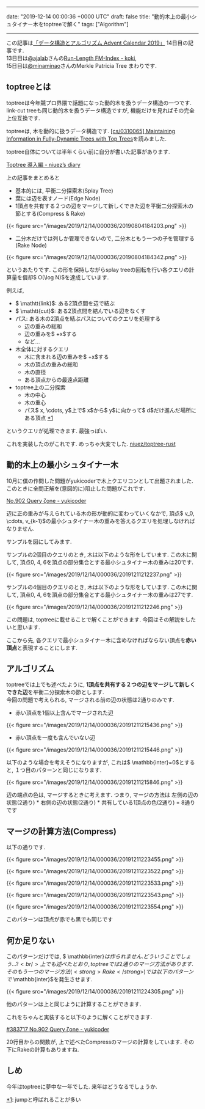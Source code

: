 
---
date: "2019-12-14 00:00:36 +0000 UTC"
draft: false
title: "動的木上の最小シュタイナー木をtoptreeで解く"
tags: ["Algorithm"]

---
この記事は<a href="https://qiita.com/advent-calendar/2019/str">「データ構造とアルゴリズム Advent Calendar 2019」</a> 14日目の記事です.<br/>
13日目は<a href="https://qiita.com/ajalab">@ajalab</a>さんの<a href="https://scrapbox.io/koki/Run-Length_FM-Index">Run-Length FM-Index - koki</a>,<br/>
15日目は<a href="https://qiita.com/minaminao">@minaminao</a>さんのMerkle Patricia Tree まわりです.

## toptreeとは

toptreeは今年競プロ界隈で話題になった動的木を扱うデータ構造の一つです.<br/>
link-cut treeも同じ動的木を扱うデータ構造ですが, 機能だけを見ればその完全上位互換です.

toptreeは, 木を動的に扱うデータ構造です. <a href="https://arxiv.org/abs/cs/0310065">[cs/0310065] Maintaining Information in Fully-Dynamic Trees with Top Trees</a>を読みました.

toptree自体については半年くらい前に自分が書いた記事があります.

[Toptree 導入編 - niuez’s diary](https://niuez.hatenablog.com/entry/2019/08/04/191420)

上の記事をまとめると

<ul>
<li>基本的には, 平衡二分探索木(Splay Tree)</li>
<li>葉には辺を表すノード(Edge Node)</li>
<li>1頂点を共有する２つの辺をマージして新しくできた辺を平衡二分探索木の節とする(Compress &amp; Rake)</li>
</ul>


{{< figure src="/images/2019/12/14/000036/20190804184203.png"  >}}

<ul>
<li>二分木だけでは列しか管理できないので, 二分木ともう一つの子を管理する(Rake Node)</li>
</ul>


{{< figure src="/images/2019/12/14/000036/20190804184342.png"  >}}

というあたりです.
この形を保持しながらsplay treeの回転を行い各クエリの計算量を償却$ O(\log N)$を達成しています.

例えば,

<ul>
<li>$ \mathtt{link}$: ある2頂点間を辺で結ぶ</li>
<li>$ \mathtt{cut}$: ある2頂点間を結んでいる辺をなくす</li>
<li>パス: ある木の2頂点を結ぶパスについてのクエリを処理する

<ul>
<li>辺の重みの総和</li>
<li>辺の重みを$ +x$する</li>
<li>など...</li>
</ul>
</li>
<li>木全体に対するクエリ

<ul>
<li>木に含まれる辺の重みを$ +x$する</li>
<li>木の頂点の重みの総和</li>
<li>木の直径</li>
<li>ある頂点からの最遠点距離</li>
</ul>
</li>
<li>toptree上の二分探索

<ul>
<li>木の中心</li>
<li>木の重心</li>
<li>パス$ x, \cdots, y$上で$ x$から$ y$に向かって$ d$だけ進んだ場所にある頂点 <a href="#f-8d0d75ed" name="fn-8d0d75ed" title=" jumpと呼ばれることが多い ">*1</a></li>
</ul>
</li>
</ul>


というクエリが処理できます. 最強っぽい.

これを実装したのがこれです. めっちゃ大変でした. <a href="https://github.com/niuez/toptree-rust">niuez/toptree-rust</a>

## 動的木上の最小シュタイナー木

10月に僕の作問した問題がyukicoderで木上クエリコンとして出題されました. このときに全問正解を(意図的に)阻止した問題がこれです.

[No.902 Query ζone - yukicoder](https://yukicoder.me/problems/no/902)

辺に正の重みが与えられている木の形が動的に変わっていくなかで, 頂点$ v_0, \cdots, v_{k-1}$の最小シュタイナー木の重みを答えるクエリを処理しなければなりません.

サンプルを図にしてみます.

サンプルの2個目のクエリのとき, 木は以下のような形をしています. この木に関して, 頂点0, 4, 6を頂点の部分集合とする最小シュタイナー木の重みは20です.

{{< figure src="/images/2019/12/14/000036/20191211212237.png"  >}}

サンプルの4個目のクエリのとき, 木は以下のような形をしています. この木に関して, 頂点0, 4, 6を頂点の部分集合とする最小シュタイナー木の重みは27です.

{{< figure src="/images/2019/12/14/000036/20191211212246.png"  >}}

この問題は, toptreeに載せることで解くことができます. 今回はその解説をしたいと思います.

ここから先, 各クエリで最小シュタイナー木に含めなければならない頂点を<strong>赤い頂点</strong>と表現することにします.

## アルゴリズム

toptreeでは上でも述べたように, <strong>1頂点を共有する２つの辺をマージして新しくできた辺</strong>を平衡二分探索木の節とします.<br/>
今回の問題で考えられる, マージされる前の辺の状態は2通りのみです.

<ul>
<li>赤い頂点を1個以上含んでマージされた辺</li>
</ul>


{{< figure src="/images/2019/12/14/000036/20191211215436.png"  >}}

<ul>
<li>赤い頂点を一度も含んでいない辺</li>
</ul>


{{< figure src="/images/2019/12/14/000036/20191211215446.png"  >}}

以下のような場合を考えそうになりますが, これは$ \mathbb{inter}=0$とすると, １つ目のパターンと同じになります.

{{< figure src="/images/2019/12/14/000036/20191211215846.png"  >}}

辺の端点の色は, マージするときに考えます. つまり, マージの方法は
左側の辺の状態(2通り) * 右側の辺の状態(2通り) * 共有している1頂点の色(2通り) = 8通りです

## マージの計算方法(Compress)

以下の通りです.

{{< figure src="/images/2019/12/14/000036/20191211223455.png"  >}}

{{< figure src="/images/2019/12/14/000036/20191211223522.png"  >}}

{{< figure src="/images/2019/12/14/000036/20191211223533.png"  >}}

{{< figure src="/images/2019/12/14/000036/20191211223543.png"  >}}

{{< figure src="/images/2019/12/14/000036/20191211223554.png"  >}}

このパターンは頂点が赤でも黒でも同じです

## 何か足りない

このパターンだけでは, $ \mathbb{inter}$は作られません. どういうことでしょう...?<br/>
上でも述べたとおり, toptreeでは2通りのマージ方法があります. そのもう一つのマージ方法(<strong>Rake</strong>)では以下のパターンで$ \mathbb{inter}$を発生させます.

{{< figure src="/images/2019/12/14/000036/20191211224305.png"  >}}

他のパターンは上と同じように計算することができます.

これをちゃんと実装すると以下のように解くことができます.

[#383717 No.902 Query ζone - yukicoder](https://yukicoder.me/submissions/383717)

20行目からの関数が, 上で述べたCompressのマージの計算をしています. その下にRakeの計算もありますね.

## しめ

今年はtoptreeに夢中な一年でした. 来年はどうなるでしょうか.
<div class="footnote">
<a href="#fn-8d0d75ed" name="f-8d0d75ed" class="footnote-number">*1</a><span class="footnote-delimiter">:</span><span class="footnote-text"> jumpと呼ばれることが多い </span>
</div>

